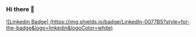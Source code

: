 ### Hi there 👋

[![Linkedin Badge] (https://img.shields.io/badge/LinkedIn-0077B5?style=for-the-badge&logo=linkedin&logoColor=white)](https://www.linkedin.com/in/lauragbento/)

<!--
**laurabento/laurabento** is a ✨ _special_ ✨ repository because its `README.md` (this file) appears on your GitHub profile.

Here are some ideas to get you started:

- 🔭 I’m currently working on ...
- 🌱 I’m currently learning ...
- 👯 I’m looking to collaborate on ...
- 🤔 I’m looking for help with ...
- 💬 Ask me about ...
- 📫 How to reach me: ...
- 😄 Pronouns: ...
- ⚡ Fun fact: ...
-->

